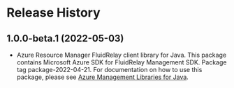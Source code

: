 # Release History

## 1.0.0-beta.1 (2022-05-03)

- Azure Resource Manager FluidRelay client library for Java. This package contains Microsoft Azure SDK for FluidRelay Management SDK.  Package tag package-2022-04-21. For documentation on how to use this package, please see [Azure Management Libraries for Java](https://aka.ms/azsdk/java/mgmt).
